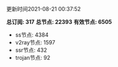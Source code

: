 更新时间2021-08-21 00:37:52

**总订阅: 317**
**总节点: 22393**
**有效节点: 6505**
- ss节点: 4384
- v2ray节点: 1597
- ssr节点: 432
- trojan节点: 92

